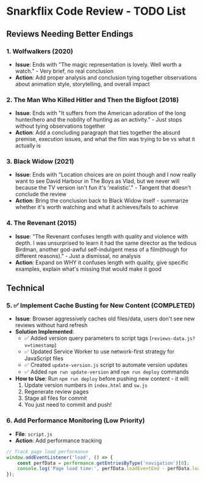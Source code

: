 # Snarkflix Code Review - TODO List

## Reviews Needing Better Endings

### 1. Wolfwalkers (2020)
- **Issue**: Ends with "The magic representation is lovely. Well worth a watch." - Very brief, no real conclusion
- **Action**: Add proper analysis and conclusion tying together observations about animation style, storytelling, and overall impact

### 2. The Man Who Killed Hitler and Then the Bigfoot (2018)
- **Issue**: Ends with "It suffers from the American adoration of the long hunter/hero and the nobility of hunting as an activity." - Just stops without tying observations together
- **Action**: Add a concluding paragraph that ties together the absurd premise, execution issues, and what the film was trying to be vs what it actually is

### 3. Black Widow (2021)
- **Issue**: Ends with "Location choices are on point though and I now really want to see David Harbour in The Boys as Vlad, but we never will because the TV version isn't fun it's 'realistic'." - Tangent that doesn't conclude the review
- **Action**: Bring the conclusion back to Black Widow itself - summarize whether it's worth watching and what it achieves/fails to achieve

### 4. The Revenant (2015)
- **Issue**: "The Revenant confuses length with quality and violence with depth. I was unsurprised to learn it had the same director as the tedious Birdman, another god-awful self-indulgent mess of a film(though for different reasons)." - Just a dismissal, no analysis
- **Action**: Expand on WHY it confuses length with quality, give specific examples, explain what's missing that would make it good

## Technical

### 5. ✅ Implement Cache Busting for New Content (COMPLETED)
- **Issue**: Browser aggressively caches old files/data, users don't see new reviews without hard refresh
- **Solution Implemented**: 
  - ✅ Added version query parameters to script tags (`reviews-data.js?v=timestamp`)
  - ✅ Updated Service Worker to use network-first strategy for JavaScript files
  - ✅ Created `update-version.js` script to automate version updates
  - ✅ Added `npm run update-version` and `npm run deploy` commands
- **How to Use**: Run `npm run deploy` before pushing new content - it will:
  1. Update version numbers in `index.html` and `sw.js`
  2. Regenerate review pages
  3. Stage all files for commit
  4. You just need to commit and push!

### 6. Add Performance Monitoring (Low Priority)
- **File**: `script.js`
- **Action**: Add performance tracking
```javascript
// Track page load performance
window.addEventListener('load', () => {
    const perfData = performance.getEntriesByType('navigation')[0];
    console.log('Page load time:', perfData.loadEventEnd - perfData.loadEventStart);
});
```
